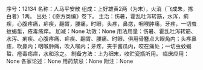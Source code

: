 序号：12134
名称：人马平安散
组成：上好雄黄2两（为末），火消（飞成朱，拣白者）1两。
出处：《奇方类编》卷下。
主治：伤暑，霍乱吐泻转筋，水泻，痢疾，心腹疼痛，疟疾，翻胃，腰痛，时眼，头疼，鼻痣，咽喉肿痛，牙疼，一切虫蚊蝎蜇，疮毒疡痒。
加减：None
功效：None
用法用量：伤暑、霍乱吐泻转筋、水泻、痢疾、心腹疼痛、疟疾、翻胃、腰痛、时眼、俱用骨簪点大眼角内；头疼鼻痣，吹鼻内；咽喉肿痛，吹入喉内；牙疼，夹于酱瓜内，咬在痛处；一切虫蚊蝎蜇、疮毒疡痒，水和涂之。
制备方法：上为细末，收贮瓷瓶听用。
临床应用：None
各家论述：None
用药禁忌：None
附注：None
